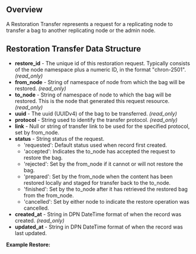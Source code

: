 ## Overview

A Restoration Transfer represents a request for a replicating node to transfer a bag to another replicating node or the admin node.

## Restoration Transfer Data Structure

* **restore_id** - The unique id of this restoration request. Typically consists of the node namespace plus a numeric ID, in the format "chron-2501". _(read_only)_
* **from_node** - String of namespace of node from which the bag will be restored. _(read_only)_
* **to_node** - String of namespace of node to which the bag will be restored. This is the node that generated this request resource. _(read_only)_
* **uuid** - The uuid (UUIDv4) of the bag to be transferred. _(read_only)_
* **protocol** - String used to identify the transfer protocol. _(read_only)_
* **link** - Null or string of transfer link to be used for the specified protocol, set by from_node.
* **status** - String status of the request.
    * 'requested':  Default status used when record first created.
    * 'accepted':  Indicates the to_node has accepted the request to restore the bag.
    * 'rejected':  Set by the from_node if it cannot or will not restore the bag.
    * 'prepared':  Set by the from_node when the content has been restored locally and staged for transfer back to the to_node. 
    * 'finished':  Set by the to_node after it has retrieved the restored bag from the from_node.
    * 'cancelled':  Set by either node to indicate the restore operation was cancelled.
* **created_at** - String in DPN DateTime format of when the record was created. _(read_only)_
* **updated_at** - String in DPN DateTime format of when the record was last updated.

**Example Restore:**

